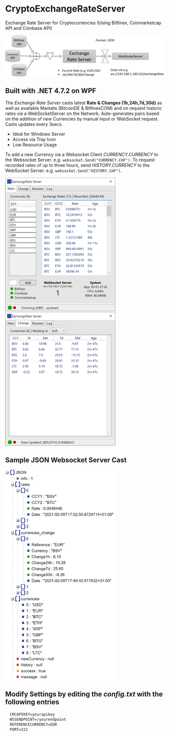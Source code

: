 # CryptoExchangeRateServer

Exchange Rate Server for Cryptocurrencies (Using Bitfinex, Coinmarketcap API and Coinbase API)


<img src="flow.PNG">

## Built with .NET 4.7.2 on WPF

The *Exchange Rate Server* casts latest **Rate & Changes (1h,24h,7d,30d)** as well as available Markets (BitcoinDE & BitfinexCOM) and on request historic rates via a WebSocketServer on the Network.
Auto-generates pairs based on the addition of new Currencies by manual input or WebSocket request. Casts updates every 3secs.

* Ideal for Windows Server
* Access via Tray Icon
* Low Resource Usage

To add a new Currency via a Websocket Client *CURRENCY.CURRENCY* to the Websocket Server. e.g. `websocket.Send("CURRENCY.CHF")`.
To request recorded rates of up to three hours, send *HISTORY.CURRENCY* to the WebSocket Server. e.g. `websocket.Send("HISTORY.CHF")`.

<img src="1.PNG" width="350">
<img src="2.PNG" width="350">

## Sample JSON Websocket Server Cast

<img src="json.png" width="350">

## Modify Settings by editing the *config.txt* with the following entries

      CMCAPIKEY=yourapikey
      WSSENDPOINT=/yourendpoint
      REFERENCECURRENCY=EUR
      PORT=222
